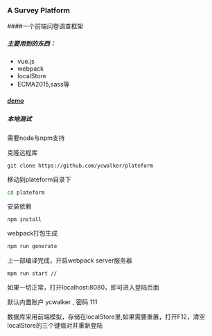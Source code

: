 ### A Survey Platform
####一个前端问卷调查框架

##### 主要用到的东西：
* vue.js
* webpack
* localStore
* ECMA2015,sass等

##### [demo](https://www.baidu.com)

##### 本地测试
需要node与npm支持

克隆远程库
``` shell
git clone https://github.com/ycwalker/plateform
```
移动到plateform目录下 

``` bash
cd plateform
```

安装依赖
``` 
npm install
```

webpack打包生成
```bash
npm run generate
```

上一部编译完成，开启webpack server服务器
```
mpm run start //
```
如果一切正常，打开localhost:8080，即可进入登陆页面

默认内置账户 ycwalker , 密码 111

数据库采用前端模拟，存储在localStore里,如果需要重置，打开F12，清空localStore的三个键值对并重新登陆


